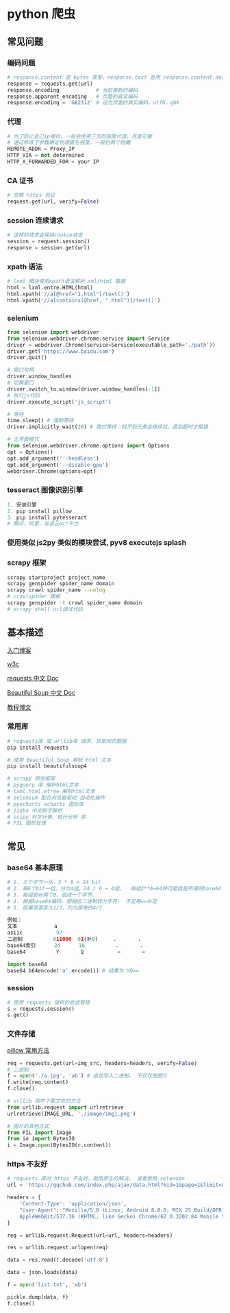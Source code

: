 # python 爬虫

## 常见问题

### 编码问题

```python
# response.content 是 bytes 类型，response.text 是用 response.content.decode(xx) 推断解码,一般是错的
response = requests.get(url)
response.encoding            # 当前推断的编码
response.apparent_encoding   # 页面的真实编码
response.encoding = 'GB2312' # 设为页面的真实编码，utf8，gbk
```

### 代理

```python
# 为了防止自己ip被封，一般会使用三方的高匿代理，百度可搜
# 通过修改下参数确定代理匿名程度，一般后两个隐藏
REMOTE_ADDR = Proxy_IP
HTTP_VIA = not determined
HTTP_X_FORWARDED_FOR = your IP
```

### CA 证书

```python
# 忽略 https 验证
request.get(url, verify=False)
```

### session 连续请求

```python
# 这样的请求会保持cookie状态
session = request.session()
response = session.get(url)
```

### xpath 语法

```python
# lxml 模块使用xpath语法解析 xml/html 数据
html = lxml.entre.HTML(html)
html.xpath('//a[@href="1.html"]/text()')
html.xpath('//a[contains(@href, ".html")]/text()')
```

### selenium

```python
from selenium import webdriver
from selenium.webdriver.chrome.service import Service
driver = webdriver.Chrome(service=Service(executable_path='./path'))
driver.get('https://www.baidu.com')
driver.quit()

# 窗口句柄
driver.window_handles
# 切换窗口
driver.switch_to.window(driver.window_handles[-1])
# 执行js代码
driver.execute_script('js_script')

# 等待
time.sleep() # 强制等待
driver.implicitly_wait(20) # 隐式等待：找不到元素会继续找，直到超时才报错

# 无界面模式
from selenium.webdriver.chrome.options import Options
opt = Options()
opt.add_argument('--headless')
opt.add_argument('--disable-gpu')
webdriver.Chrome(options=opt)
```

### tesseract 图像识别引擎

```python
1. 安装引擎
2. pip install pillow
3. pip install pytesseract
# 腾讯，阿里，有道云ocr平台
```

### 使用类似 js2py 类似的模块尝试, pyv8 executejs splash

### scrapy 框架

```bash
scrapy startproject project_name
scrapy genspider spider_name domain
scrapy crawl spider_name --nolog
# crawlspider 模板
scrapy genspider -t crawl spider_name domain
# scrapy shell url调试代码
```

## 基本描述

[入门博客](https://cuijiahua.com/blog/spider/)

[w3c](https://www.w3cschool.cn/python3/)

[requests 中文 Doc](https://cn.python-requests.org/zh_CN/latest/)

[Beautiful Soup 中文 Doc](https://beautifulsoup.readthedocs.io/zh_CN/latest/)

[教程博文](https://blog.csdn.net/c406495762/article/details/78123502)

### 常用库

```python
# requests库 或 urllib库 请求、抓取网页数据
pip install requests

# 使用 Beautiful Soup 解析 html 文本
pip install beautifulsoup4

# scrapy 爬虫框架
# pyquery 库 解析html文本
# lxml.html.etree 解析html文本
# selenium 配合浏览器驱动 自动化操作
# pyecharts echarts 图形库
# jieba 中文断字解析
# scipy 科学计算、统计分析 库
# PIL 图形处理


```

## 常见

### base64 基本原理

<!-- https://blog.csdn.net/wo541075754/article/details/81734770 -->

```python
# 1. 三个字节一队，3 * 8 = 24 bit
# 2. 每6个bit一组，分为4组。24 / 6 = 4组，  每组2**6=64种可能就是所谓的base64
# 3. 每组前补两个0，组成一个字节，
# 4. 根据base64编码，把相应二进制转为字符， 不足用==补足
# 5. 结果资源变大1/3，约为原来的4/3

例如：
文本            a
asiic           97
二进制          011000  01(补0)     .       .
base64索引      24      16          .       .
base64          Y       Q           =       =

import base64
base64.b64encode('a'.encode()) # 结果为 YQ==

```

### session

```python
# 使用 requests 提供的会话管理
s = requests.session()
s.get()

```

### 文件存储

[pillow 常用方法](https://www.cnblogs.com/chimeiwangliang/p/7130434.html)

```python
req = requests.get(url=img_src, headers=headers, verify=False)
# 二进制
f = open('./a.jpg', 'ab') # 追加写入二进制， 不仅仅是图片
f.write(req.content)
f.close()

# urllib 库中下载文件的方法
from urllib.request import urlretrieve
urlretrieve(IMAGE_URL, './image/img1.png')

# 图片的其他方式
from PIL import Image
from io import BytesIO
i = Image.open(BytesIO(r.content))

```

### https 不友好

```python
# requests 库对 https 不友好，就用原生的解决， 或者使用 selenuim
url = 'https://qqchub.com/index.php/ajax/data.html?mid=1&page=1&limit=8&tid=all&by=t&level=1'

headers = {
    'Content-Type': 'application/json',
    "User-Agent": "Mozilla/5.0 (Linux; Android 8.0.0; MIX 2S Build/OPR1.170623.032)\
    AppleWebKit/537.36 (KHTML, like Gecko) Chrome/62.0.3202.84 Mobile Safari/537.36",
}

req = urllib.request.Request(url=url, headers=headers)

res = urllib.request.urlopen(req)

data = res.read().decode('utf-8')

data = json.loads(data)

f = open('list.txt', 'wb')

pickle.dump(data, f)
f.close()
```
